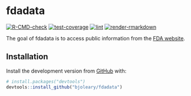 
<!-- README.md is generated from README.Rmd. Please edit that file -->

# fdadata

<!-- badges: start -->

[![R-CMD-check](https://github.com/bjoleary/fdadata/workflows/R-CMD-check/badge.svg)](https://github.com/bjoleary/fdadata/actions)
[![test-coverage](https://github.com/bjoleary/fdadata/workflows/test-coverage/badge.svg)](https://github.com/bjoleary/fdadata/actions)
[![lint](https://github.com/bjoleary/fdadata/workflows/lint/badge.svg)](https://github.com/bjoleary/fdadata/actions)
[![render-rmarkdown](https://github.com/bjoleary/fdadata/workflows/render-rmarkdown/badge.svg)](https://github.com/bjoleary/fdadata/actions)
<!-- badges: end -->

The goal of fdadata is to access public information from the [FDA
website](https://www.fda.gov).

## Installation

<!-- You can install the released version of fdadata from [CRAN](https://CRAN.R-project.org) with: -->

<!-- ``` r -->

<!-- install.packages("fdadata") -->

<!-- ``` -->

Install the development version from [GitHub](https://github.com/) with:

``` r
# install.packages("devtools")
devtools::install_github("bjoleary/fdadata")
```

<!-- ## Example -->

<!-- This is a basic example which shows you how to solve a common problem: -->

<!-- ```{r example} -->

<!-- library(fdadata) -->

<!-- ## basic example code -->

<!-- ``` -->
